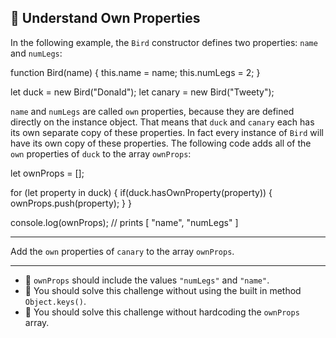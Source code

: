 🚀 Understand Own Properties
----------------------------

In the following example, the `Bird` constructor defines two properties: `name` and `numLegs`:

function Bird(name) {
  this.name  = name;
  this.numLegs = 2;
}

let duck = new Bird("Donald");
let canary = new Bird("Tweety");

`name` and `numLegs` are called `own` properties, because they are defined directly on the instance object. That means that `duck` and `canary` each has its own separate copy of these properties. In fact every instance of `Bird` will have its own copy of these properties. The following code adds all of the `own` properties of `duck` to the array `ownProps`:

let ownProps = \[\];

for (let property in duck) {
  if(duck.hasOwnProperty(property)) {
    ownProps.push(property);
  }
}

console.log(ownProps); // prints \[ "name", "numLegs" \]

* * *

Add the `own` properties of `canary` to the array `ownProps`.

* * *

*   🧪 `ownProps` should include the values `"numLegs"` and `"name"`.
*   🧪 You should solve this challenge without using the built in method `Object.keys()`.
*   🧪 You should solve this challenge without hardcoding the `ownProps` array.
